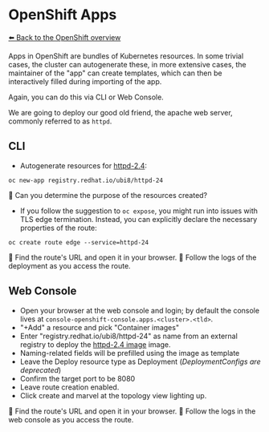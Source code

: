 # OpenShift Apps

[⬅️ Back to the OpenShift overview](README.md)

Apps in OpenShift are bundles of Kubernetes resources. In some trivial cases, the cluster can autogenerate these, in more extensive cases, the maintainer of the "app" can create templates, which can then be interactively filled during importing of the app.

Again, you can do this via CLI or Web Console.

We are going to deploy our good old friend, the apache web server, commonly referred to as `httpd`. 

## CLI

- Autogenerate resources for [httpd-2.4][1]:
```shell
oc new-app registry.redhat.io/ubi8/httpd-24 
```
📝 Can you determine the purpose of the resources created? 

- If you follow the suggestion to `oc expose`, you might run into issues with TLS edge termination. Instead, you can explicitly declare the necessary properties of the route:
```shell
oc create route edge --service=httpd-24
```

📝 Find the route's URL and open it in your browser.
📝 Follow the logs of the deployment as you access the route.


## Web Console

- Open your browser at the web console and login; by default the console lives at `console-openshift-console.apps.<cluster>.<tld>`.
- "+Add" a resource and pick "Container images"
- Enter "registry.redhat.io/ubi8/httpd-24" as name from an external registry to deploy the [httpd-2.4 image][1] image.
- Naming-related fields will be prefilled using the image as template
- Leave the Deploy resource type as Deployment (*DeploymentConfigs are deprecated*)
- Confirm the target port to be 8080
- Leave route creation enabled.
- Click create and marvel at the topology view lighting up.

📝 Find the route's URL and open it in your browser.
📝 Follow the logs in the web console as you access the route.


[1]: https://catalog.redhat.com/software/containers/ubi8/httpd-24/

